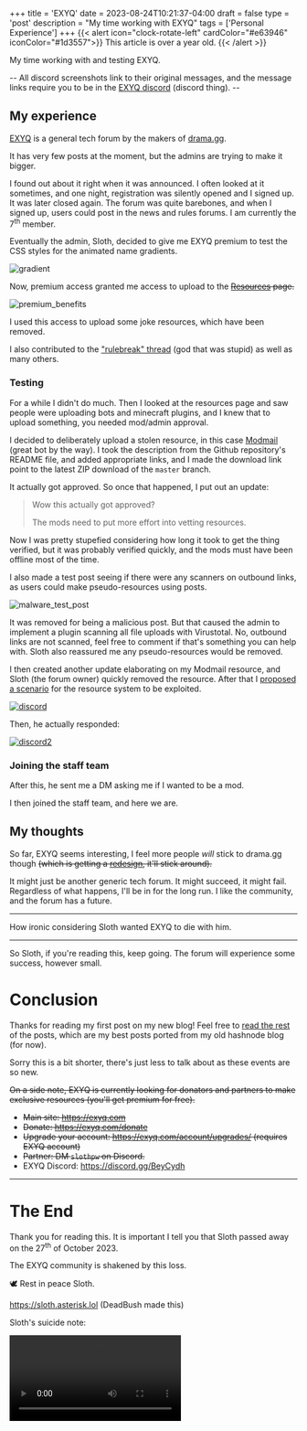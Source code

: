 +++
title = 'EXYQ'
date = 2023-08-24T10:21:37-04:00
draft = false
type = 'post'
description = "My time working with EXYQ"
tags = ['Personal Experience']
+++
{{< alert icon="clock-rotate-left" cardColor="#e63946" iconColor="#1d3557">}}
This article is over a year old.
{{< /alert >}}

My time working with and testing EXYQ.

<!--more-->

-- All discord screenshots link to their original messages, and the message links require you to be in the [EXYQ discord](https://discord.gg/BeyCydh) (discord thing). --

<!-- Hey, you viewed the source of this page! You're the best :) -->

## My experience


[EXYQ](https://exyq.com) is a general tech forum by the makers of [drama.gg](https://drama.gg).

It has very few posts at the moment, but the admins are trying to make it bigger.

I found out about it right when it was announced. I often looked at it sometimes, and one night, registration was silently opened and I signed up. It was later closed again. The forum was quite barebones, and when I signed up, users could post in the news and rules forums. I am currently the 7<sup>th</sup> member.

Eventually the admin, Sloth, decided to give me EXYQ premium to test the CSS styles for the animated name gradients.

![gradient](firefox_Wd3yg9p8Zu.gif "the premium name gradient he gave me (image taken from another user's profile).") 


Now, premium access granted me access to upload to the ~~[Resources](https://exyq.com/resources/) page.~~

![premium_benefits](firefox_E7wwN4oEVo.png "The premium benefits.")

I used this access to upload some joke resources, which have been removed.

I also contributed to the ["rulebreak" thread](https://web.archive.org/web/20230819123150/https://exyq.com/threads/rulebreak.7/) (god that was stupid) as well as many others.

### Testing
For a while I didn't do much. Then I looked at the resources page and saw people were uploading bots and minecraft plugins, and I knew that to upload something, you needed mod/admin approval. 

I decided to deliberately upload a stolen resource, in this case [Modmail](https://github.com/modmail-dev/modmail) (great bot by the way). I took the description from the Github repository's README file, and added appropriate links, and I made the download link point to the latest ZIP download of the `master` branch.

It actually got approved. So once that happened, I put out an update:
   > Wow this actually got approved?
   >
   > The mods need to put more effort into vetting resources.

Now I was pretty stupefied considering how long it took to get the thing verified, but it was probably verified quickly, and the mods must have been offline most of the time.

I also made a test post seeing if there were any scanners on outbound links, as users could make pseudo-resources using posts.

![malware_test_post](80lygEW.png)

It was removed for being a malicious post. But that caused the admin to implement a plugin scanning all file uploads with Virustotal. No, outbound links are not scanned, feel free to comment if that's something you can help with. Sloth also reassured me any pseudo-resources would be removed.


I then created another update elaborating on my Modmail resource, and Sloth (the forum owner) quickly removed the resource. After that I [proposed a scenario](https://discord.com/channels/730015520568639509/730023081489203241/1144261296653611078) for the resource system to be exploited.

[![discord](ArmCord_ShC6aBMgSU.png)](https://discord.com/channels/730015520568639509/730023081489203241/1144261540845998141)

Then, he actually responded:

[![discord2](ArmCord_jsfEg00aBY.png)](https://discord.com/channels/730015520568639509/730023081489203241/1144263704356069467)

### Joining the staff team

After this, he sent me a DM asking me if I wanted to be a mod.

I then joined the staff team, and here we are.

## My thoughts

So far, EXYQ seems interesting, I feel more people *will* stick to drama.gg though ~~(which is getting a [redesign](https://new.drama.gg), it'll stick around).~~

It might just be another generic tech forum. It might succeed, it might fail. Regardless of what happens, I'll be in for the long run. I like the community, and the forum has a future.

---
How ironic considering Sloth wanted EXYQ to die with him.

---

So Sloth, if you're reading this, keep going. The forum will experience some success, however small.

# Conclusion

Thanks for reading my first post on my new blog! Feel free to [read the rest](/blog) of the posts, which are my best posts ported from my old hashnode blog (for now).

Sorry this is a bit shorter, there's just less to talk about as these events are so new.

~~On a side note, EXYQ is currently looking for donators and partners to make exclusive resources (you'll get premium for free).~~

- ~~Main site: https://exyq.com~~
- ~~Donate: https://exyq.com/donate~~
- ~~Upgrade your account: https://exyq.com/account/upgrades/ (requires EXYQ account)~~
- ~~Partner: DM `slothpw` on Discord.~~
- EXYQ Discord: https://discord.gg/BeyCydh

------

# The End

Thank you for reading this. It is important I tell you that Sloth passed away on the 27<sup>th</sup> of October 2023.

The EXYQ community is shakened by this loss.

:dove: Rest in peace Sloth.

https://sloth.asterisk.lol (DeadBush made this)

Sloth's suicide note:

<video src="https://sloth.asterisk.lol/video/TheEnd.mp4" type=video/mp4 controls>